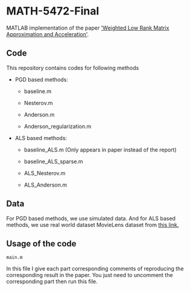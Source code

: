 # MATH-5472-Final

MATLAB implementation of the paper  ['Weighted Low Rank Matrix Approximation and Acceleration'](https://arxiv.org/abs/2109.11057).

## Code

This repository contains codes for following methods

- PGD based methods:
    - baseline.m
    
    - Nesterov.m
    
    - Anderson.m

    - Anderson_regularization.m

- ALS based methods:
    
    - baseline_ALS.m (Only appears in paper instead of the report)
    
    - baseline_ALS_sparse.m

    - ALS_Nesterov.m

    - ALS_Anderson.m

## Data

For PGD based methods, we use simulated data. And for ALS based methods, we use real world dataset MovieLens dataset from [this link.](https://grouplens.org/datasets/movielens/)

## Usage of the code

```
main.m
```

In this file I give each part corresponding comments of reproducing the corresponding result in the paper. You just need to uncomment the corresponding part then run this file.

